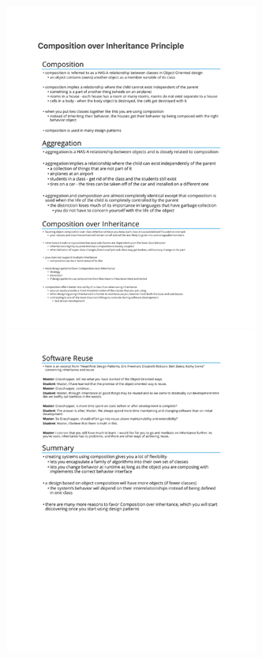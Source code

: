 ![](https://github.com/venkyhegde/Design-Patterns-In-Java/blob/master/static-res/coi/1.jpg)
![](https://github.com/venkyhegde/Design-Patterns-In-Java/blob/master/static-res/coi/2.jpg)

